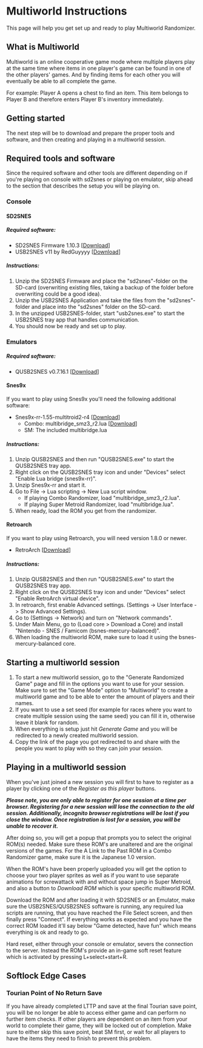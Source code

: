 # Multiworld Instructions

This page will help you get set up and ready to play Multiworld Randomizer.

## What is Multiworld

Multiworld is an online cooperative game mode where multiple players play at
the same time where items in one player's game can be found in one of the other
players' games. And by finding items for each other you will eventually be able
to all complete the game.

For example: Player A opens a chest to find an item. This item belongs to
Player B and therefore enters Player B's inventory immediately.

## Getting started

The next step will be to download and prepare the proper tools and software,
and then creating and playing in a multiworld session.

## Required tools and software

Since the required software and other tools are different depending on if
you're playing on console with sd2snes or playing on emulator, skip ahead to
the section that describes the setup you will be playing on.

### Console

#### SD2SNES

##### Required software:

* SD2SNES Firmware 1.10.3 [[Download](https://sd2snes.de/files/sd2snes_firmware_v1.10.3.zip)]
* USB2SNES v11 by RedGuyyyy [[Download](https://github.com/RedGuyyyy/sd2snes/releases/download/usb2snes_v11/usb2snes_v11.zip)]

##### Instructions:

1. Unzip the SD2SNES Firmware and place the "sd2snes"-folder on the SD-card
   (overwriting existing files, taking a backup of the folder before
   overwriting could be a good idea).
2. Unzip the USB2SNES Application and take the files from the "sd2snes"-folder
   and place into the "sd2snes" folder on the SD-card.
3. In the unzipped USB2SNES-folder, start "usb2snes.exe" to start the USB2SNES
   tray app that handles communication.
4. You should now be ready and set up to play.

### Emulators

##### Required software:

* QUSB2SNES v0.7.16.1 [[Download](https://github.com/Skarsnik/QUsb2snes/releases/download/v0.7.16.1/QUsb2Snes-v0.7.16.1.7z)]

#### Snes9x

If you want to play using Snes9x you'll need the following additional software:

* Snes9x-rr-1.55-multitroid2-r4 [[Download](https://drive.google.com/open?id=1xFw994dDl_yhwj0f0d1_nC9ZmX6wUFiE)]
    * Combo: multibridge_smz3_r2.lua [[Download](/lua/multibridge_smz3_r2.lua)]
    * SM: The included multibridge.lua

##### Instructions:

1. Unzip QUSB2SNES and then run "QUSB2SNES.exe" to start the QUSB2SNES tray app.
2. Right click on the QUSB2SNES tray icon and under "Devices" select "Enable Lua bridge (snes9x-rr)".
3. Unzip Snes9x-rr and start it.
4. Go to File -> Lua scripting -> New Lua script window.
    * If playing Combo Randomizer, load "multibridge_smz3_r2.lua".
    * If playing Super Metroid Randomizer, load "multibridge.lua".
5. When ready, load the ROM you get from the randomizer.

#### Retroarch

If you want to play using Retroarch, you will need version 1.8.0 or newer.

* RetroArch [[Download](https://www.retroarch.com/?page=platforms)]

##### Instructions:

1. Unzip QUSB2SNES and then run "QUSB2SNES.exe" to start the QUSB2SNES tray app.
2. Right click on the QUSB2SNES tray icon and under "Devices" select "Enable RetroArch virtual device".
3. In retroarch, first enable Advanced settings. (Settings -> User Interface -> Show Advanced Settings).
4. Go to (Settings -> Network) and turn on "Network commands".
5. Under Main Menu, go to (Load core > Download a Core) and install
   "Nintendo - SNES / Famicom (bsnes-mercury-balanced)".
6. When loading the multiworld ROM, make sure to load it using the bsnes-mercury-balanced core.

## Starting a multiworld session

1. To start a new multiworld session, go to the "Generate Randomized Game" page
   and fill in the options you want to use for your session. Make sure to set
   the "Game Mode" option to "Multiworld" to create a multiworld game and to be
   able to enter the amount of players and their names.
2. If you want to use a set seed (for example for races where you want to
   create multiple session using the same seed) you can fill it in, otherwise
   leave it blank for random.
3. When everything is setup just hit *Generate Game* and you will be redirected
   to a newly created multiworld session.
4. Copy the link of the page you got redirected to and share with the people
   you want to play with so they can join your session.

## Playing in a multiworld session

When you've just joined a new session you will first to have to register as a
player by clicking one of the *Register as this player* buttons.

***Please note, you are only able to register for one session at a time per browser. Registering for a new session will lose the connection to the old session. Additionally, incognito browser registrations will be lost if you close the window. Once registration is lost for a session, you will be unable to recover it.***

After doing so, you will get a popup that prompts you to select the original
ROM(s) needed. Make sure these ROM's are unaltered and are the original
versions of the games. For the A Link to the Past ROM in a Combo Randomizer
game, make sure it is the Japanese 1.0 version.

When the ROM's have been properly uploaded you will get the option to choose
your two player sprites as well as if you want to use separate animations for
screwattack with and without space jump in Super Metroid, and also a button to
*Download ROM* which is your specific multiworld ROM.

Download the ROM and after loading it with SD2SNES or an Emulator, make sure
the USB2SNES/QUSB2SNES software is running, any required lua scripts are
running, that you have reached the File Select screen, and then finally press
"Connect". If everything works as expected and you have the correct ROM loaded
it'll say below "Game detected, have fun" which means everything is ok and
ready to go.

Hard reset, either through your console or emulator, severs the connection to
the server. Instead the ROM's provide an in-game soft reset feature which is
activated by pressing L+select+start+R.

## Softlock Edge Cases

### Tourian Point of No Return Save

If you have already completed LTTP and save at the final Tourian save point, you will be no longer be able to access either game and can perform no further item checks. If other players are dependent on an item from your world to complete their game, they will be locked out of completion. Make sure to either skip this save point, beat SM first, or wait for all players to have the items they need to finish to prevent this problem.

